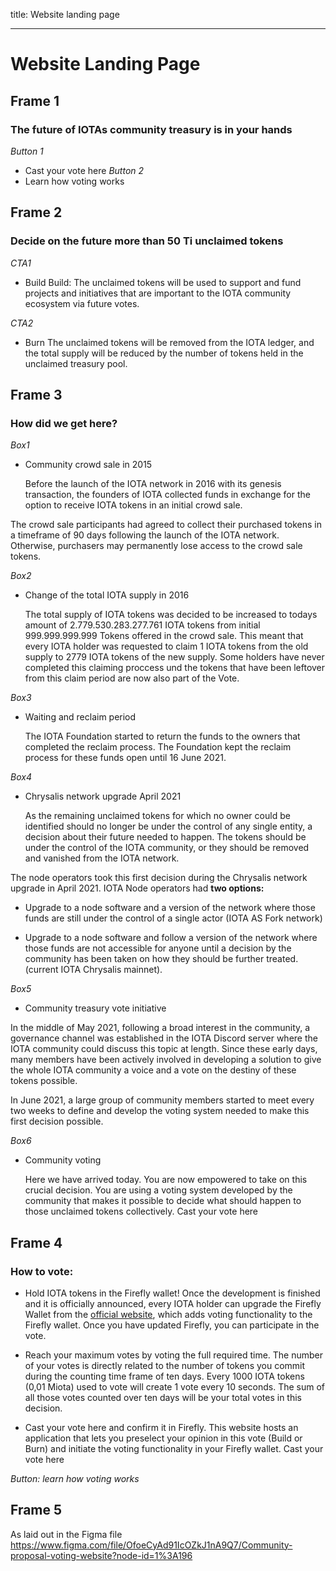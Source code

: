 title: Website landing page


---

# Website Landing Page

## Frame 1
### The future of IOTAs community treasury is in your hands

*Button 1*
  -  Cast your vote here
*Button 2*
  -  Learn how voting works
    
## Frame 2
### Decide on the future more than 50 Ti unclaimed tokens

*CTA1*
 -   Build 
Build: The unclaimed tokens will be used to support and fund projects and initiatives that are important to the IOTA community ecosystem via future votes.
     
*CTA2*
  -  Burn 
The unclaimed tokens will be removed from the IOTA ledger, and the total supply will be reduced by the number of tokens held in the unclaimed treasury pool.

    
    
## Frame 3
### How did we get here?

*Box1*
  - Community crowd sale in 2015
  
    Before the launch of the IOTA network in 2016 with its genesis transaction, the founders of IOTA collected funds in exchange for the option to receive IOTA tokens in an initial crowd sale. 

The crowd sale participants had agreed to collect their purchased tokens in a timeframe of 90 days following the launch of the IOTA network. Otherwise, purchasers may permanently lose access to the crowd sale tokens.
    
*Box2*
  - Change of the total IOTA supply in 2016
  
    The total supply of IOTA tokens was decided to be increased to todays amount of 2.779.530.283.277.761 IOTA tokens from initial 999.999.999.999 Tokens offered in the crowd sale. This meant that every IOTA holder was requested to claim 1 IOTA tokens from the old supply to 2779 IOTA tokens of the new supply. Some holders have never completed this claiming proccess und the tokens that have been leftover from this claim period are now also part of the Vote.
     
*Box3*
  - Waiting and reclaim period
  
    The IOTA Foundation started to return the funds to the owners that completed the reclaim process. The Foundation kept the reclaim process for these funds open until 16 June 2021.
    
*Box4*
  - Chrysalis network upgrade April 2021
  
     As the remaining unclaimed tokens for which no owner could be identified should no longer be under the control of any single entity, a decision about their future needed to happen. The tokens should be under the control of the IOTA community, or they should be removed and vanished from the IOTA network. 

The node operators took this first decision during the Chrysalis network upgrade in April 2021. IOTA Node operators had **two options:**

   - Upgrade to a node software and a version of the network where those funds are still under the control of a single actor (IOTA AS Fork network)

   - Upgrade to a node software and follow a version of the network where those funds are not accessible for anyone until a decision by the community has been taken on how they should be further treated. (current IOTA Chrysalis mainnet).

*Box5*
  - Community treasury vote initiative
  
   In the middle of May 2021, following a broad interest in the community, a governance channel was established in the IOTA Discord server where the IOTA community could discuss this topic at length.
    Since these early days, many members have been actively involved in developing a solution to give the whole IOTA community a voice and a vote on the destiny of these tokens possible. 

In June 2021, a large group of community members started to meet every two weeks to define and develop the voting system needed to make this first decision possible.
    
*Box6*
 - Community voting
 
    Here we have arrived today. You are now empowered to take on this crucial decision. You are using a voting system developed by the community that makes it possible to decide what should happen to those unclaimed tokens collectively.
    Cast your vote here


## Frame 4
### How to vote:

  - Hold IOTA tokens in the Firefly wallet!
    Once the development is finished and it is officially announced, every IOTA holder can upgrade the Firefly Wallet from the [official website](https://firefly.iota.org), which adds voting functionality to the Firefly wallet. Once you have updated Firefly, you can participate in the vote.

  - Reach your maximum votes by voting the full required time.
    The number of your votes is directly related to the number of tokens you commit during the counting time frame of ten days. 
Every 1000 IOTA tokens (0,01 Miota) used to vote will create 1 vote every 10 seconds. The sum of all those votes counted over ten days will be your total votes in this decision.
    
  - Cast your vote here and confirm it in Firefly.
    This website hosts an application that lets you preselect your opinion in this vote (Build or Burn) and initiate the voting functionality in your Firefly wallet.
    Cast your vote here
    
*Button: learn how voting works*

## Frame 5 
As laid out in the Figma file https://www.figma.com/file/OfoeCyAd91IcOZkJ1nA9Q7/Community-proposal-voting-website?node-id=1%3A196

